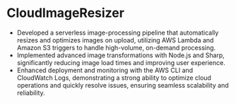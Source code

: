 # CloudImageResizer
 - Developed a serverless image-processing pipeline that automatically resizes and optimizes images on upload, utilizing AWS Lambda and Amazon S3 triggers to handle high-volume, on-demand processing.
 - Implemented advanced image transformations with Node.js and Sharp, significantly reducing image load times and improving user experience.
 - Enhanced deployment and monitoring with the AWS CLI and CloudWatch Logs, demonstrating a strong ability to optimize cloud operations and quickly resolve issues, ensuring seamless scalability and reliability.
